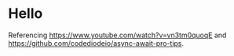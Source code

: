 # Hello

Referencing https://www.youtube.com/watch?v=vn3tm0quoqE and https://github.com/codediodeio/async-await-pro-tips.
